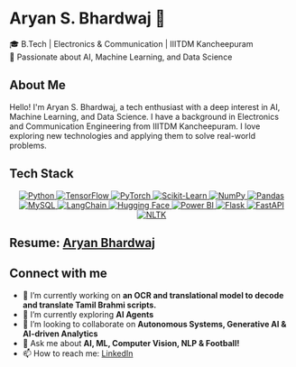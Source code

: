 # Aryan S. Bhardwaj 🚀  
🎓 B.Tech | Electronics & Communication | IIITDM Kancheepuram  
📌 Passionate about AI, Machine Learning, and Data Science  

## About Me
Hello! I'm Aryan S. Bhardwaj, a tech enthusiast with a deep interest in AI, Machine Learning, and Data Science. I have a background in Electronics and Communication Engineering from IIITDM Kancheepuram. I love exploring new technologies and applying them to solve real-world problems.

## Tech Stack
<p align="center">
  <a href="https://www.python.org" target="_blank" rel="noreferrer"> <img src="https://img.shields.io/badge/Python-3776AB?style=for-the-badge&logo=python&logoColor=white" alt="Python" /> </a>
  <a href="https://www.tensorflow.org" target="_blank" rel="noreferrer"> <img src="https://img.shields.io/badge/TensorFlow-FF6F00?style=for-the-badge&logo=tensorflow&logoColor=white" alt="TensorFlow" /> </a>
  <a href="https://pytorch.org" target="_blank" rel="noreferrer"> <img src="https://img.shields.io/badge/PyTorch-EE4C2C?style=for-the-badge&logo=pytorch&logoColor=white" alt="PyTorch" /> </a>
  <a href="https://scikit-learn.org" target="_blank" rel="noreferrer"> <img src="https://img.shields.io/badge/Scikit--Learn-F7931E?style=for-the-badge&logo=scikitlearn&logoColor=white" alt="Scikit-Learn" /> </a>
  <a href="https://numpy.org" target="_blank" rel="noreferrer"> <img src="https://img.shields.io/badge/NumPy-013243?style=for-the-badge&logo=numpy&logoColor=white" alt="NumPy" /> </a>
  <a href="https://pandas.pydata.org" target="_blank" rel="noreferrer"> <img src="https://img.shields.io/badge/Pandas-150458?style=for-the-badge&logo=pandas&logoColor=white" alt="Pandas" /> </a>
  <a href="https://www.mysql.com" target="_blank" rel="noreferrer"> <img src="https://img.shields.io/badge/MySQL-4479A1?style=for-the-badge&logo=mysql&logoColor=white" alt="MySQL" /> </a>
  <a href="https://www.langchain.com" target="_blank" rel="noreferrer"> <img src="https://img.shields.io/badge/LangChain-2CA5E0?style=for-the-badge&logo=langchain&logoColor=white" alt="LangChain" /> </a>
  <a href="https://huggingface.co" target="_blank" rel="noreferrer"> <img src="https://img.shields.io/badge/Hugging%20Face-FFDA55?style=for-the-badge&logo=huggingface&logoColor=white" alt="Hugging Face" /> </a>
  <a href="https://powerbi.microsoft.com" target="_blank" rel="noreferrer"> <img src="https://img.shields.io/badge/Power%20BI-F2C811?style=for-the-badge&logo=powerbi&logoColor=white" alt="Power BI" /> </a>
  <a href="https://flask.palletsprojects.com" target="_blank" rel="noreferrer"> <img src="https://img.shields.io/badge/Flask-000000?style=for-the-badge&logo=flask&logoColor=white" alt="Flask" /> </a>
  <a href="https://fastapi.tiangolo.com" target="_blank" rel="noreferrer"> <img src="https://img.shields.io/badge/FastAPI-009688?style=for-the-badge&logo=fastapi&logoColor=white" alt="FastAPI" /> </a>
  <a href="https://www.nltk.org" target="_blank" rel="noreferrer"> <img src="https://img.shields.io/badge/NLTK-3C9CD7?style=for-the-badge&logo=nltk&logoColor=white" alt="NLTK" /> </a>
</p>

## Resume: [Aryan Bhardwaj](https://drive.google.com/file/d/1dQLnjo80LVO94duMvnjL5PsZqv_uazak/view?usp=drive_link)

## Connect with me
- 🔭 I’m currently working on **an OCR and translational model to decode and translate Tamil Brahmi scripts.**  
- 🌱 I’m currently exploring **AI Agents**  
- 👯 I’m looking to collaborate on **Autonomous Systems, Generative AI & AI-driven Analytics**  
- 💬 Ask me about **AI, ML, Computer Vision, NLP & Football!**  
- 📫 How to reach me: [LinkedIn](https://www.linkedin.com/in/aryanb03/)  

